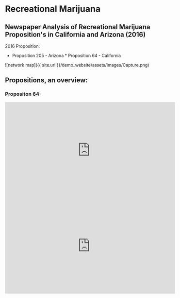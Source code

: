 # Recreational Marijuana

## Newspaper Analysis of Recreational Marijuana Proposition's in California and Arizona (2016) 

2016 Proposition:
* Proposition 205 - Arizona        * Proposition 64 - California 

![network map]({{ site.url }}/demo_website/assets/images/Capture.png)

## Propositions, an overview:

### Propositon 64:
<iframe width="560" height="315" src="https://www.youtube.com/embed/vXNweS-p6OM?ecve" frameborder="0" allowfullscreen></iframe>

<iframe width="560" height="315" src="https://www.youtube.com/watch?v=IJXBzaVc8Ag" frameborder="0" allowfullscreen></iframe>

